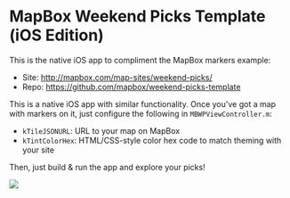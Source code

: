 # MapBox Weekend Picks Template (iOS Edition)

This is the native iOS app to compliment the MapBox markers example: 

 * Site: http://mapbox.com/map-sites/weekend-picks/
 * Repo: https://github.com/mapbox/weekend-picks-template

This is a native iOS app with similar functionality. Once you've got a map with markers on it, just configure the following in `MBWPViewController.m`: 

 * `kTileJSONURL`: URL to your map on MapBox
 * `kTintColorHex`: HTML/CSS-style color hex code to match theming with your site

Then, just build & run the app and explore your picks! 

![](https://github.com/mapbox/weekend-picks-template-ios/raw/master/screenshot.png)